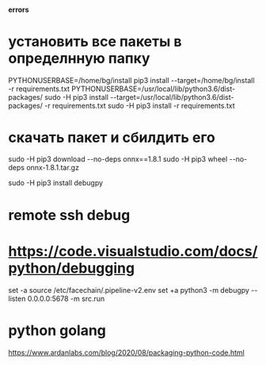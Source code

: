 #### errors

# установить все пакеты в определнную папку
PYTHONUSERBASE=/home/bg/install pip3 install --target=/home/bg/install -r requirements.txt
PYTHONUSERBASE=/usr/local/lib/python3.6/dist-packages/ sudo -H pip3 install --target=/usr/local/lib/python3.6/dist-packages/ -r requirements.txt
sudo -H pip3 install -r requirements.txt

# скачать пакет и сбилдить его
sudo -H pip3 download --no-deps onnx==1.8.1
sudo -H pip3 wheel --no-deps onnx-1.8.1.tar.gz

sudo -H pip3 install debugpy

# remote ssh debug
# https://code.visualstudio.com/docs/python/debugging
set -a
source /etc/facechain/.pipeline-v2.env
set +a
python3 -m debugpy --listen 0.0.0.0:5678 -m src.run

# python golang
https://www.ardanlabs.com/blog/2020/08/packaging-python-code.html
